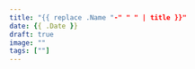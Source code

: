 ```yaml
---
title: "{{ replace .Name "-" " " | title }}"
date: {{ .Date }}
draft: true
image: ""
tags: [""]
---
```


